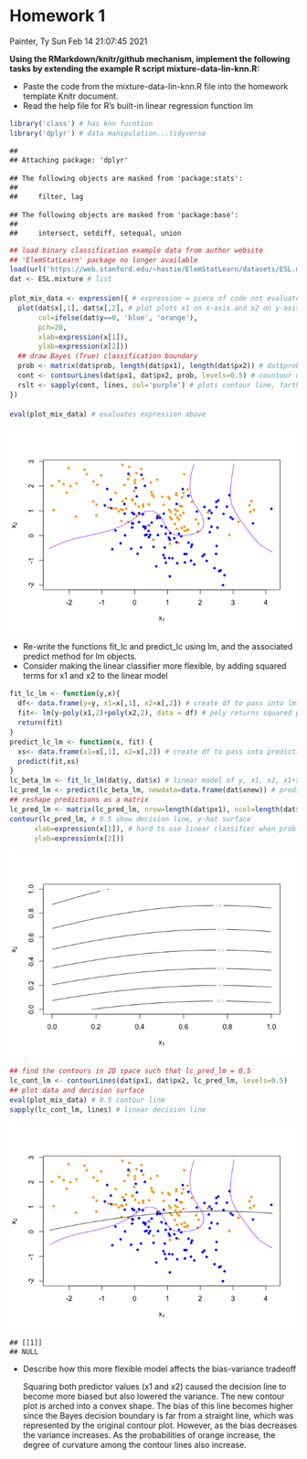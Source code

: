 Homework 1
================
Painter, Ty
Sun Feb 14 21:07:45 2021

**Using the RMarkdown/knitr/github mechanism, implement the following
tasks by extending the example R script mixture-data-lin-knn.R:**

  - Paste the code from the mixture-data-lin-knn.R file into the
    homework template Knitr document.
  - Read the help file for R’s built-in linear regression function lm

<!-- end list -->

``` r
library('class') # has knn fucntion
library('dplyr') # data manipulation...tidyverse
```

    ## 
    ## Attaching package: 'dplyr'

    ## The following objects are masked from 'package:stats':
    ## 
    ##     filter, lag

    ## The following objects are masked from 'package:base':
    ## 
    ##     intersect, setdiff, setequal, union

``` r
## load binary classification example data from author website 
## 'ElemStatLearn' package no longer available
load(url('https://web.stanford.edu/~hastie/ElemStatLearn/datasets/ESL.mixture.rda'))
dat <- ESL.mixture # list

plot_mix_data <- expression({ # expression = piece of code not evaluated; could write as a function
  plot(dat$x[,1], dat$x[,2], # plot plots x1 on x-axis and x2 on y-axis
       col=ifelse(dat$y==0, 'blue', 'orange'),
       pch=20, 
       xlab=expression(x[1]),
       ylab=expression(x[2]))
  ## draw Bayes (True) classification boundary
  prob <- matrix(dat$prob, length(dat$px1), length(dat$px2)) # dat$prob = prob of orange
  cont <- contourLines(dat$px1, dat$px2, prob, levels=0.5) # countour of certain value of prob (=0.5), can adjust levels to whatever prob we want
  rslt <- sapply(cont, lines, col='purple') # plots contour line, farther away from the 0.5 countour line is higher prob
})

eval(plot_mix_data) # evaluates expression above
```

![](hw1_files/figure-gfm/unnamed-chunk-1-1.png)<!-- -->

  - Re-write the functions fit\_lc and predict\_lc using lm, and the
    associated predict method for lm objects.
  - Consider making the linear classifier more flexible, by adding
    squared terms for x1 and x2 to the linear model

<!-- end list -->

``` r
fit_lc_lm <- function(y,x){
  df<- data.frame(y=y, x1=x[,1], x2=x[,2]) # create df to pass into lm()
  fit<- lm(y~poly(x1,2)+poly(x2,2), data = df) # poly returns squared polynomials of x1 and x2
  return(fit)
}
predict_lc_lm <- function(x, fit) {
  xs<- data.frame(x1=x[,1], x2=x[,2]) # create df to pass into predict()
  predict(fit,xs)
}
lc_beta_lm <- fit_lc_lm(dat$y, dat$x) # linear model of y, x1, x2, x1+x1^2, x2+x2^2
lc_pred_lm <- predict(lc_beta_lm, newdata=data.frame(dat$xnew)) # predict y for new x1, x2 values
## reshape predictions as a matrix
lc_pred_lm <- matrix(lc_pred_lm, nrow=length(dat$px1), ncol=length(dat$px2)) # surface predicted by linear classifier model (69x99 matrix)
contour(lc_pred_lm, # 0.5 show decision line, y-hat surface
      xlab=expression(x[1]), # hard to use linear classifier when prob can be >1 and <0
      ylab=expression(x[2]))
```

![](hw1_files/figure-gfm/unnamed-chunk-2-1.png)<!-- -->

``` r
## find the contours in 2D space such that lc_pred_lm = 0.5
lc_cont_lm <- contourLines(dat$px1, dat$px2, lc_pred_lm, levels=0.5)
## plot data and decision surface
eval(plot_mix_data) # 0.5 contour line
sapply(lc_cont_lm, lines) # linear decision line
```

![](hw1_files/figure-gfm/unnamed-chunk-2-2.png)<!-- -->

    ## [[1]]
    ## NULL

  - Describe how this more flexible model affects the bias-variance
    tradeoff
    
    Squaring both predictor values (x1 and x2) caused the decision line
    to become more biased but also lowered the variance. The new contour
    plot is arched into a convex shape. The bias of this line becomes
    higher since the Bayes decision boundary is far from a straight
    line, which was represented by the original contour plot. However,
    as the bias decreases the variance increases. As the probabilities
    of orange increase, the degree of curvature among the contour lines
    also increase.

